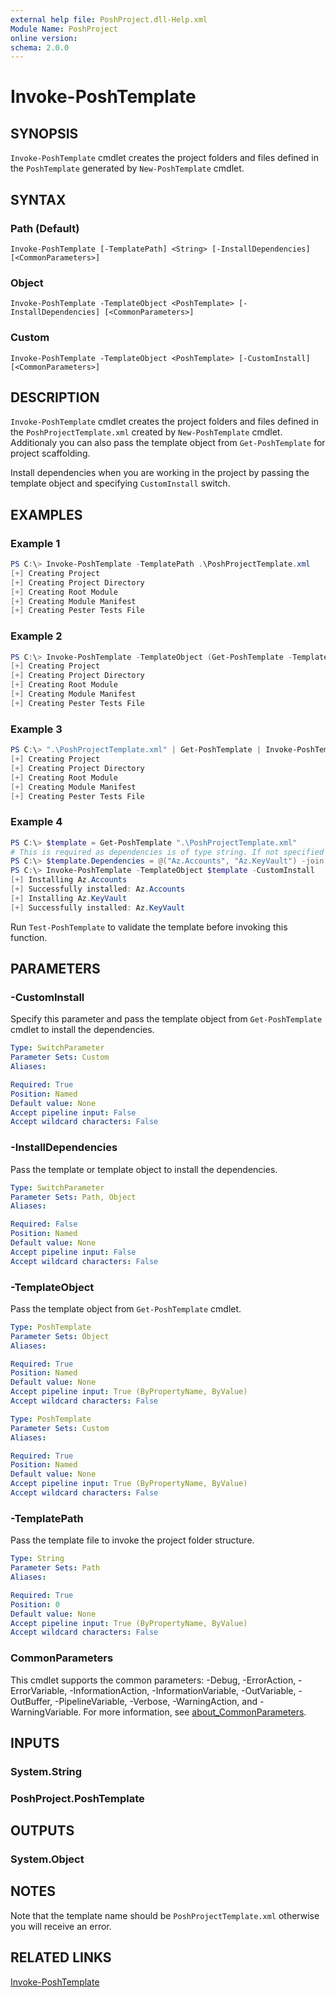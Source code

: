 ```yaml
---
external help file: PoshProject.dll-Help.xml
Module Name: PoshProject
online version:
schema: 2.0.0
---
```


# Invoke-PoshTemplate

## SYNOPSIS
`Invoke-PoshTemplate` cmdlet creates the project folders and files defined in the `PoshTemplate` generated by `New-PoshTemplate` cmdlet.

## SYNTAX

### Path (Default)
```
Invoke-PoshTemplate [-TemplatePath] <String> [-InstallDependencies] [<CommonParameters>]
```

### Object
```
Invoke-PoshTemplate -TemplateObject <PoshTemplate> [-InstallDependencies] [<CommonParameters>]
```

### Custom
```
Invoke-PoshTemplate -TemplateObject <PoshTemplate> [-CustomInstall] [<CommonParameters>]
```

## DESCRIPTION
`Invoke-PoshTemplate` cmdlet creates the project folders and files defined in the `PoshProjectTemplate.xml` created by `New-PoshTemplate` cmdlet. Additionaly you can also 
pass the template object from `Get-PoshTemplate` for project scaffolding.

Install dependencies when you are working in the project by passing the template object and specifying `CustomInstall` switch.

## EXAMPLES

### Example 1
```powershell
PS C:\> Invoke-PoshTemplate -TemplatePath .\PoshProjectTemplate.xml
[+] Creating Project
[+] Creating Project Directory
[+] Creating Root Module
[+] Creating Module Manifest
[+] Creating Pester Tests File
```

### Example 2
```powershell
PS C:\> Invoke-PoshTemplate -TemplateObject (Get-PoshTemplate -TemplatePath .\PoshProjectTemplate.xml)
[+] Creating Project
[+] Creating Project Directory
[+] Creating Root Module
[+] Creating Module Manifest
[+] Creating Pester Tests File
```

### Example 3
```powershell
PS C:\> ".\PoshProjectTemplate.xml" | Get-PoshTemplate | Invoke-PoshTemplate
[+] Creating Project
[+] Creating Project Directory
[+] Creating Root Module
[+] Creating Module Manifest
[+] Creating Pester Tests File
```

### Example 4
```powershell
PS C:\> $template = Get-PoshTemplate ".\PoshProjectTemplate.xml"
# This is required as dependencies is of type string. If not specified then the modules will be considered as a single name or entry
PS C:\> $template.Dependencies = @("Az.Accounts", "Az.KeyVault") -join ","
PS C:\> Invoke-PoshTemplate -TemplateObject $template -CustomInstall
[+] Installing Az.Accounts
[+] Successfully installed: Az.Accounts
[+] Installing Az.KeyVault
[+] Successfully installed: Az.KeyVault
```

Run `Test-PoshTemplate` to validate the template before invoking this function.

## PARAMETERS

### -CustomInstall
Specify this parameter and pass the template object from `Get-PoshTemplate` cmdlet to install the dependencies.

```yaml
Type: SwitchParameter
Parameter Sets: Custom
Aliases:

Required: True
Position: Named
Default value: None
Accept pipeline input: False
Accept wildcard characters: False
```

### -InstallDependencies
Pass the template or template object to install the dependencies.

```yaml
Type: SwitchParameter
Parameter Sets: Path, Object
Aliases:

Required: False
Position: Named
Default value: None
Accept pipeline input: False
Accept wildcard characters: False
```

### -TemplateObject
Pass the template object from `Get-PoshTemplate` cmdlet.

```yaml
Type: PoshTemplate
Parameter Sets: Object
Aliases:

Required: True
Position: Named
Default value: None
Accept pipeline input: True (ByPropertyName, ByValue)
Accept wildcard characters: False
```

```yaml
Type: PoshTemplate
Parameter Sets: Custom
Aliases:

Required: True
Position: Named
Default value: None
Accept pipeline input: True (ByPropertyName, ByValue)
Accept wildcard characters: False
```

### -TemplatePath
Pass the template file to invoke the project folder structure.

```yaml
Type: String
Parameter Sets: Path
Aliases:

Required: True
Position: 0
Default value: None
Accept pipeline input: True (ByPropertyName, ByValue)
Accept wildcard characters: False
```

### CommonParameters
This cmdlet supports the common parameters: -Debug, -ErrorAction, -ErrorVariable, -InformationAction, -InformationVariable, -OutVariable, -OutBuffer, -PipelineVariable, -Verbose, -WarningAction, and -WarningVariable. For more information, see [about_CommonParameters](http://go.microsoft.com/fwlink/?LinkID=113216).

## INPUTS

### System.String

### PoshProject.PoshTemplate

## OUTPUTS

### System.Object
## NOTES

Note that the template name should be `PoshProjectTemplate.xml` otherwise you will receive an error.

## RELATED LINKS

[Invoke-PoshTemplate](https://github.com/IndividualsinDemand/PoshProject/blob/master/docs/Invoke-PoshTemplate.md)